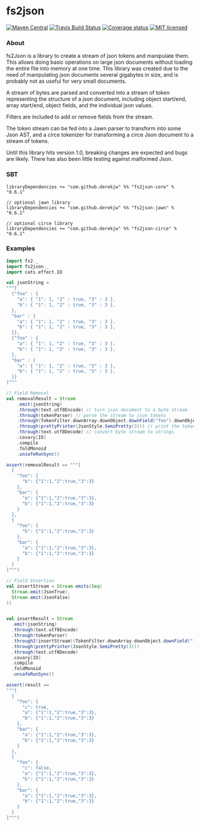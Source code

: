 # fs2json

[![Maven Central](https://img.shields.io/maven-central/v/com.github.derekjw/fs2json-core_2.12.svg)](https://maven-badges.herokuapp.com/maven-central/com.github.derekjw/fs2json-core_2.12)
[![Travis Build Status](https://travis-ci.org/derekjw/fs2json.svg?branch=master)](https://travis-ci.org/derekjw/fs2json)
[![Coverage status](https://img.shields.io/codecov/c/github/derekjw/fs2json/master.svg)](https://codecov.io/github/derekjw/fs2json)
[![MIT licensed](https://img.shields.io/badge/license-MIT-blue.svg)](./LICENSE)

### About

fs2Json is a library to create a stream of json tokens and manipulate them.
This allows doing basic operations on large json documents without loading the entire file into memory at one time.
This library was created due to the need of manipulating json documents several gigabytes in size, and is probably not as useful for very small documents.

A stream of bytes are parsed and converted into a stream of token representing the structure of a json document, including object start/end, array start/end, object fields, and the individual json values.

Filters are included to add or remove fields from the stream.

The token stream can be fed into a Jawn parser to transform into some Json AST, and a circe tokenizer for transforming a circe Json document to a stream of tokens.

Until this library hits version 1.0, breaking changes are expected and bugs are likely. There has also been little testing against malformed Json.

### SBT
```
libraryDependencies += "com.github.derekjw" %% "fs2json-core" % "0.6.1"

// optional jawn library
libraryDependencies += "com.github.derekjw" %% "fs2json-jawn" % "0.6.1"

// optional circe library
libraryDependencies += "com.github.derekjw" %% "fs2json-circe" % "0.6.1"
```

### Examples

```scala
import fs2._
import fs2json._
import cats.effect.IO

val jsonString =
"""[
  {"foo" : {
    "a": { "1": 1, "2" : true, "3" : 3 },
    "b": { "1": 1, "2" : true, "3" : 3 },
  },
  "bar" : {
    "a": { "1": 1, "2" : true, "3" : 3 },
    "b": { "1": 1, "2" : true, "3" : 3 },
  }},
  {"foo" : {
    "a": { "1": 1, "2" : true, "3" : 3 },
    "b": { "1": 1, "2" : true, "3" : 3 },
  },
  "bar" : {
    "a": { "1": 1, "2" : true, "3" : 3 },
    "b": { "1": 1, "2" : true, "3" : 3 },
  }}
]"""

// Field Removal
val removalResult = Stream
    .emit(jsonString)
    .through(text.utf8Encode) // turn json document to a byte stream
    .through(tokenParser) // parse the stream to json tokens
    .through(TokenFilter.downArray.downObject.downField("foo").downObject.removeField("a")) // remove "foo"."a"
    .through(prettyPrinter(JsonStyle.SemiPretty(3))) // print the token stream to a byte stream
    .through(text.utf8Decode) // convert byte stream to strings
    .covary[IO]
    .compile
    .foldMonoid
    .unsafeRunSync()

assert(removalResult == """[
  {
    "foo": {
      "b": {"1":1,"2":true,"3":3}
    },
    "bar": {
      "a": {"1":1,"2":true,"3":3},
      "b": {"1":1,"2":true,"3":3}
    }
  },
  {
    "foo": {
      "b": {"1":1,"2":true,"3":3}
    },
    "bar": {
      "a": {"1":1,"2":true,"3":3},
      "b": {"1":1,"2":true,"3":3}
    }
  }
]""")

// Field Insertion
val insertStream = Stream.emits(Seq(
  Stream.emit(JsonTrue),
  Stream.emit(JsonFalse)
))


val insertResult = Stream
  .emit(jsonString)
  .through(text.utf8Encode)
  .through(tokenParser)
  .through2(insertStream)(TokenFilter.downArray.downObject.downField("foo").downObject.insertField("c")) // insert field "c" using insertStream
  .through(prettyPrinter(JsonStyle.SemiPretty(3)))
  .through(text.utf8Decode)
  .covary[IO]
  .compile
  .foldMonoid
  .unsafeRunSync()

assert(result ==
"""[
  {
    "foo": {
      "c": true,
      "a": {"1":1,"2":true,"3":3},
      "b": {"1":1,"2":true,"3":3}
    },
    "bar": {
      "a": {"1":1,"2":true,"3":3},
      "b": {"1":1,"2":true,"3":3}
    }
  },
  {
    "foo": {
      "c": false,
      "a": {"1":1,"2":true,"3":3},
      "b": {"1":1,"2":true,"3":3}
    },
    "bar": {
      "a": {"1":1,"2":true,"3":3},
      "b": {"1":1,"2":true,"3":3}
    }
  }
]""")

```